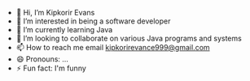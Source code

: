 - 👋 Hi, I’m Kipkorir Evans
- 👀 I’m interested in being a software developer
- 🌱 I’m currently learning Java
- 💞️ I’m looking to collaborate on various Java programs and systems
- 📫 How to reach me email kipkorirevance999@gmail.com
- 😄 Pronouns: ...
- ⚡ Fun fact: I'm funny

<!---
KipkorirEvans/KipkorirEvans is a ✨ special ✨ repository because its `README.md` (this file) appears on your GitHub profile.
You can click the Preview link to take a look at your changes.
--->
